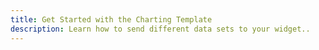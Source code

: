 ```yaml
---
title: Get Started with the Charting Template
description: Learn how to send different data sets to your widget..
---
```

